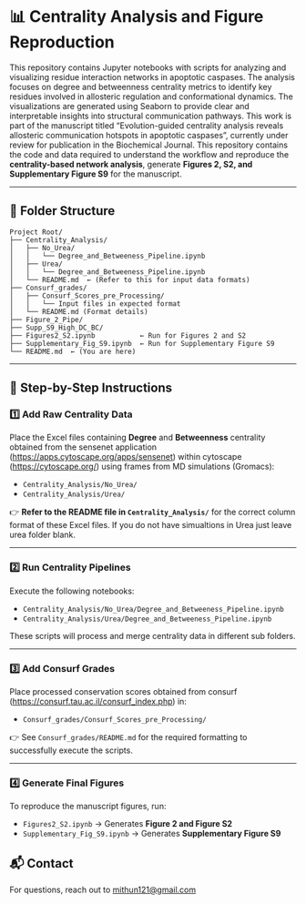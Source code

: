 
# 📊 Centrality Analysis and Figure Reproduction
This repository contains Jupyter notebooks with scripts for analyzing and visualizing residue interaction networks in apoptotic caspases. The analysis focuses on degree and betweenness centrality metrics to identify key residues involved in allosteric regulation and conformational dynamics.
The visualizations are generated using Seaborn to provide clear and interpretable insights into structural communication pathways.
This work is part of the manuscript titled “Evolution-guided centrality analysis reveals allosteric communication hotspots in apoptotic caspases”, currently under review for publication in the Biochemical Journal.
This repository contains the code and data required to understand the workflow and reproduce the **centrality-based network analysis**, generate **Figures 2, S2, and Supplementary Figure S9** for the manuscript.

---

## 📁 Folder Structure

```
Project Root/
├── Centrality_Analysis/
│   ├── No_Urea/
│   │   └── Degree_and_Betweeness_Pipeline.ipynb
│   ├── Urea/
│   │   └── Degree_and_Betweeness_Pipeline.ipynb
│   └── README.md  ← (Refer to this for input data formats)
├── Consurf_grades/
│   ├── Consurf_Scores_pre_Processing/
│   │   └── Input files in expected format
│   └── README.md (Format details)
├── Figure_2_Pipe/
├── Supp_S9_High_DC_BC/
├── Figures2_S2.ipynb           ← Run for Figures 2 and S2
├── Supplementary_Fig_S9.ipynb  ← Run for Supplementary Figure S9
└── README.md  ← (You are here)
```

---

## 🧾 Step-by-Step Instructions

### 1️⃣ Add Raw Centrality Data

Place the Excel files containing **Degree** and **Betweenness** centrality obtained from the sensenet application (https://apps.cytoscape.org/apps/sensenet) within cytoscape (https://cytoscape.org/) using frames from MD simulations (Gromacs):

- `Centrality_Analysis/No_Urea/`
- `Centrality_Analysis/Urea/`

👉 **Refer to the README file in `Centrality_Analysis/`** for the correct column format of these Excel files. If you do not have simualtions in Urea just leave urea folder blank. 

---

### 2️⃣ Run Centrality Pipelines

Execute the following notebooks:

- `Centrality_Analysis/No_Urea/Degree_and_Betweeness_Pipeline.ipynb`
- `Centrality_Analysis/Urea/Degree_and_Betweeness_Pipeline.ipynb`

These scripts will process and merge centrality data in different sub folders.

---

### 3️⃣ Add Consurf Grades

Place processed conservation scores obtained from consurf (https://consurf.tau.ac.il/consurf_index.php) in:

- `Consurf_grades/Consurf_Scores_pre_Processing/`

👉 See `Consurf_grades/README.md` for the required formatting to successfully execute the scripts.

---

### 4️⃣ Generate Final Figures

To reproduce the manuscript figures, run:

- `Figures2_S2.ipynb` → Generates **Figure 2 and Figure S2**
- `Supplementary_Fig_S9.ipynb` → Generates **Supplementary Figure S9**


## 📬 Contact

For questions, reach out to mithun121@gmail.com
